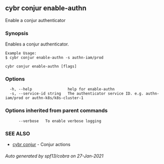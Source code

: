 ## cybr conjur enable-authn

Enable a conjur authenticator

### Synopsis

Enables a conjur authenticator.
	
	Example Usage:
	$ cybr conjur enable-authn -s authn-iam/prod

```
cybr conjur enable-authn [flags]
```

### Options

```
  -h, --help                help for enable-authn
  -s, --service-id string   The authenticator service ID. e.g. authn-iam/prod or authn-k8s/k8s-cluster-1
```

### Options inherited from parent commands

```
      --verbose   To enable verbose logging
```

### SEE ALSO

* [cybr conjur](cybr_conjur.md)	 - Conjur actions

###### Auto generated by spf13/cobra on 27-Jan-2021
